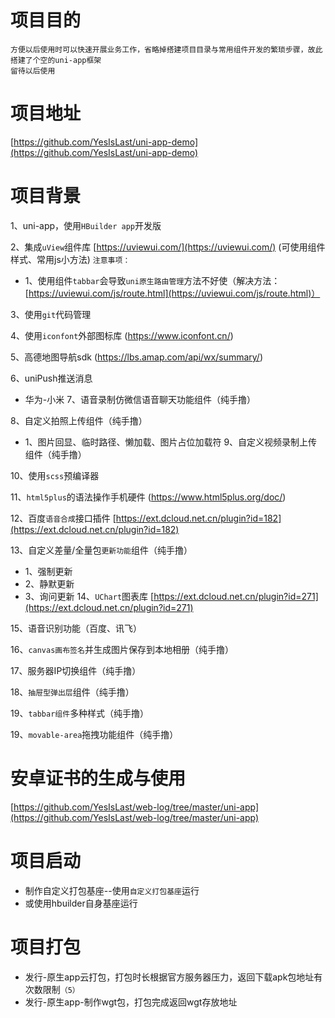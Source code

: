 # 项目目的
	方便以后使用时可以快速开展业务工作，省略掉搭建项目目录与常用组件开发的繁琐步骤，故此搭建了个空的uni-app框架
	留待以后使用
# 项目地址
[https://github.com/YesIsLast/uni-app-demo](https://github.com/YesIsLast/uni-app-demo)
# 项目背景
1、uni-app，使用`HBuilder app`开发版

2、集成`uView`组件库 [https://uviewui.com/](https://uviewui.com/)  (可使用组件样式、常用js小方法)
``注意事项：``

- 1、使用组件`tabbar`会导致`uni原生路由管理`方法不好使（解决方法：[https://uviewui.com/js/route.html](https://uviewui.com/js/route.html)）

3、使用`git`代码管理

4、使用`iconfont`外部图标库 (https://www.iconfont.cn/)

5、高德地图导航sdk (https://lbs.amap.com/api/wx/summary/)

6、uniPush推送消息
- 华为-小米
7、语音录制仿微信语音聊天功能组件（纯手撸）

8、自定义拍照上传组件（纯手撸）
 - 1、图片回显、临时路径、懒加载、图片占位加载符
9、自定义视频录制上传组件（纯手撸）

10、使用`scss`预编译器

11、`html5plus`的语法操作手机硬件 (https://www.html5plus.org/doc/)

12、百度`语音合成`接口插件 [https://ext.dcloud.net.cn/plugin?id=182](https://ext.dcloud.net.cn/plugin?id=182)

13、自定义差量/全量包`更新功能`组件（纯手撸）
- 1、强制更新
- 2、静默更新
- 3、询问更新
14、`UChart`图表库 [https://ext.dcloud.net.cn/plugin?id=271](https://ext.dcloud.net.cn/plugin?id=271)

15、语音识别功能（百度、讯飞）

16、`canvas画布签名`并生成图片保存到本地相册（纯手撸）

17、服务器IP切换组件（纯手撸）

18、`抽屉型弹出层`组件（纯手撸）

19、`tabbar组件`多种样式（纯手撸）

19、`movable-area`拖拽功能组件（纯手撸）
	
# 安卓证书的生成与使用
[https://github.com/YesIsLast/web-log/tree/master/uni-app](https://github.com/YesIsLast/web-log/tree/master/uni-app)
# 项目启动
- 制作自定义打包基座--使用`自定义打包基座`运行
- 或使用hbuilder自身基座运行
# 项目打包
- 发行-原生app云打包，打包时长根据官方服务器压力，返回下载apk包地址有次数限制`（5）`
- 发行-原生app-制作wgt包，打包完成返回wgt存放地址
	
